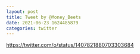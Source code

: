 ```yaml
--- 
layout: post 
title: Tweet by @Money_Beets 
date: 2021-06-23 1624485879 
categories: twitter 
--- 
```

https://twitter.com/o/status/1407821880703303684